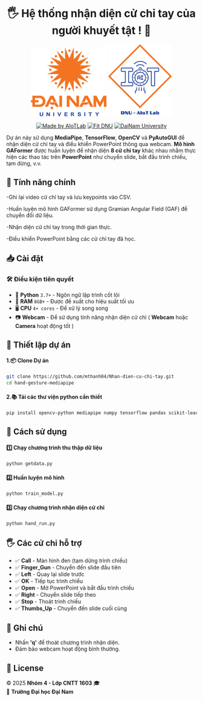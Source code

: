 <h1 align="center">🖐 Hệ thống nhận diện cử chỉ tay của người khuyết tật ! 🚀

 </h1>
<div align="center">

<p align="center">
  <img src="logoDaiNam.png" alt="DaiNam University Logo" width="200"/>
  <img src="LogoAIoTLab.png" alt="AIoTLab Logo" width="170"/>
</p>

[![Made by AIoTLab](https://img.shields.io/badge/Made%20by%20AIoTLab-blue?style=for-the-badge)](https://www.facebook.com/DNUAIoTLab)
[![Fit DNU](https://img.shields.io/badge/Fit%20DNU-green?style=for-the-badge)](https://fitdnu.net/)
[![DaiNam University](https://img.shields.io/badge/DaiNam%20University-red?style=for-the-badge)](https://dainam.edu.vn)
</div>

Dự án này sử dụng **MediaPipe**, **TensorFlow**, **OpenCV** và **PyAutoGUI** để nhận diện cử chỉ tay và điều khiển PowerPoint thông qua webcam. **Mô hình GAFormer** được huấn luyện để nhận diện **8 cử chỉ tay** khác nhau nhằm thực hiện các thao tác trên **PowerPoint** như chuyển slide, bắt đầu trình chiếu, tạm dừng, v.v.

## 🎯 Tính năng chính

-Ghi lại video cử chỉ tay và lưu keypoints vào CSV.

-Huấn luyện mô hình GAFormer sử dụng Gramian Angular Field (GAF) để chuyển đổi dữ liệu.

-Nhận diện cử chỉ tay trong thời gian thực.

-Điều khiển PowerPoint bằng các cử chỉ tay đã học.

## 📥 Cài đặt

### 🛠 Điều kiện tiên quyết

- 🐍 **Python** `3.7+` - Ngôn ngữ lập trình cốt lõi
- 💾 **RAM** `8GB+` - Được đề xuất cho hiệu suất tối ưu
- 🖥 **CPU** `4+ cores` - Để xử lý song song
- 📷 **Webcam** - Để sử dụng tính năng nhận diện cử chỉ ( **Webcam** hoặc **Camera** hoạt động tốt )


## 🎥 Thiết lập dự án
#### 1.📦 Clone Dự án
```bash
git clone https://github.com/mthanh04/Nhan-dien-cu-chi-tay.git
cd hand-gesture-mediapipe
```
#### 2.📚 Tải các thư viện python cần thiết
```bash
pip install opencv-python mediapipe numpy tensorflow pandas scikit-learn matplotlib pyautogui pygetwindow
```
## 🎥 Cách sử dụng
#### 1️⃣ Chạy chương trình thu thập dữ liệu
```bash
python getdata.py
```
#### 2️⃣ Huấn luyện mô hình
```bash
python train_model.py
```
#### 3️⃣ Chạy chương trình nhận diện cử chỉ
```bash
python hand_run.py
```
## 🖐 Các cử chỉ hỗ trợ
- ✅ **Call** - Màn hình đen (tạm dừng trình chiếu)
- ✅ **Finger_Gun** - Chuyển đến slide đầu tiên
- ✅ **Left** - Quay lại slide trước
- ✅ **OK** - Tiếp tục trình chiếu
- ✅ **Open** - Mở PowerPoint và bắt đầu trình chiếu
- ✅ **Right** - Chuyển slide tiếp theo
- ✅ **Stop** - Thoát trình chiếu
- ✅ **Thumbs_Up** - Chuyển đến slide cuối cùng
## 📌 Ghi chú
- Nhấn **'q'** để thoát chương trình nhận diện.
- Đảm bảo webcam hoạt động bình thường.
## 📝 License

© 2025 **Nhóm 4 - Lớp CNTT 1603** 🎓  
🏫 **Trường Đại học Đại Nam** 

